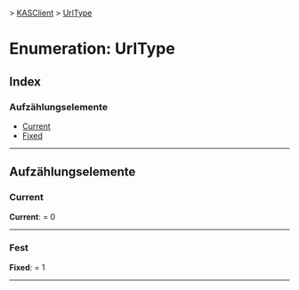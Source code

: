 [](../README.md) > [KASClient](../modules/kasclient.md) > [UrlType](../enums/kasclient.urltype.md)

# <a name="enumeration-urltype"></a>Enumeration: UrlType

## <a name="index"></a>Index 

### <a name="enumeration-members"></a>Aufzählungselemente

* [Current](kasclient.urltype.md#current)
* [Fixed](kasclient.urltype.md#fixed)

---

## <a name="enumeration-members"></a>Aufzählungselemente

<a id="current"></a>

###  <a name="current"></a>Current

**Current**: = 0

___
<a id="fixed"></a>

###  <a name="fixed"></a>Fest

**Fixed**: = 1

___

